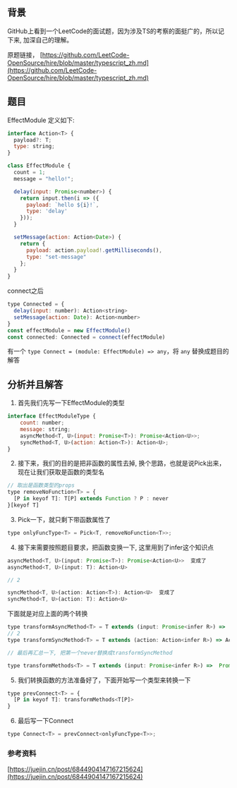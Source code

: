 ## 背景

GitHub上看到一个LeetCode的面试题，因为涉及TS的考察的面挺广的，所以记下来, 加深自己的理解。

原题链接， [https://github.com/LeetCode-OpenSource/hire/blob/master/typescript_zh.md](https://github.com/LeetCode-OpenSource/hire/blob/master/typescript_zh.md)

## 题目

EffectModule 定义如下:

```js
interface Action<T> {
  payload?: T;
  type: string;
}

class EffectModule {
  count = 1;
  message = "hello!";

  delay(input: Promise<number>) {
    return input.then(i => ({
      payload: `hello ${i}!`,
      type: 'delay'
    }));
  }

  setMessage(action: Action<Date>) {
    return {
      payload: action.payload!.getMilliseconds(),
      type: "set-message"
    };
  }
}

```

connect之后

```js
type Connected = {
  delay(input: number): Action<string>
  setMessage(action: Date): Action<number>
}
const effectModule = new EffectModule()
const connected: Connected = connect(effectModule)

```
有一个 `type Connect = (module: EffectModule) => any`，将 `any` 替换成题目的解答

## 分析并且解答

1. 首先我们先写一下EffectModule的类型


```js
interface EffectModuleType {
    count: number;
    message: string;
    asyncMethod<T, U>(input: Promise<T>): Promise<Action<U>>;
    syncMethod<T, U>(action: Action<T>): Action<U>;
}
```

2. 接下来，我们的目的是把非函数的属性去掉, 换个思路，也就是说Pick出来，现在让我们获取是函数的类型名

```js
// 取出是函数类型的props
type removeNoFunction<T> = {
  [P in keyof T]: T[P] extends Function ? P : never
}[keyof T]
```

3. Pick一下，就只剩下带函数属性了

```js
type onlyFuncType<T> = Pick<T, removeNoFunction<T>>;
```

4. 接下来需要按照题目要求，把函数变换一下, 这里用到了infer这个知识点

```js
asyncMethod<T, U>(input: Promise<T>): Promise<Action<U>>  变成了
asyncMethod<T, U>(input: T): Action<U> 

// 2

syncMethod<T, U>(action: Action<T>): Action<U>  变成了
syncMethod<T, U>(action: T): Action<U>
```

下面就是对应上面的两个转换

```js
type transformAsyncMethod<T> = T extends (input: Promise<infer R>) =>  Promise<Action<infer M>> ? (input: R) => Action<M> : never;
// 2
type transformSyncMethod<T> = T extends (action: Action<infer R>) => Action<infer M> ? (action: R) => Action<M> : never;

// 最后再汇总一下, 把第一个never替换成transformSyncMethod

type transformMethods<T> = T extends (input: Promise<infer R>) =>  Promise<Action<infer M>> ? (input: R) => Action<M> : T extends (action: Action<infer R>) => Action<infer M> ? (action: R) => Action<M> : never;
```

5. 我们转换函数的方法准备好了，下面开始写一个类型来转换一下

```js
type prevConnect<T> = {
  [P in keyof T]: transformMethods<T[P]>
}
```

6. 最后写一下Connect

```js
type Connect<T> = prevConnect<onlyFuncType<T>>;
```





### 参考资料

[https://juejin.cn/post/6844904147167215624](https://juejin.cn/post/6844904147167215624)